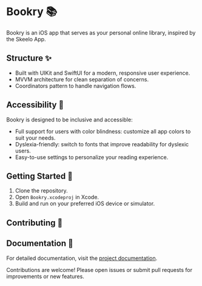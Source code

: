 # Bookry 📚

Bookry is an iOS app that serves as your personal online library, inspired by the Skeelo App.

## Structure ✨

- Built with UIKit and SwiftUI for a modern, responsive user experience.
- MVVM architecture for clean separation of concerns.
- Coordinators pattern to handle navigation flows.

## Accessibility 🎨

Bookry is designed to be inclusive and accessible:
- Full support for users with color blindness: customize all app colors to suit your needs.
- Dyslexia-friendly: switch to fonts that improve readability for dyslexic users.
- Easy-to-use settings to personalize your reading experience.

## Getting Started 🚀

1. Clone the repository.
2. Open `Bookry.xcodeproj` in Xcode.
3. Build and run on your preferred iOS device or simulator.

## Contributing 🤝


## Documentation 📄

For detailed documentation, visit the [project documentation](https://www.notion.so/Accessibility-255340647f9280049db0cc1d11a15ea4?source=copy_link).

Contributions are welcome! Please open issues or submit pull requests for improvements or new features.
